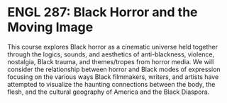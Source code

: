 # ENGL 287: Black Horror and the Moving Image

This course explores Black horror as a cinematic universe held together through the logics, sounds, and aesthetics of anti-blackness, violence, nostalgia, Black trauma, and themes/tropes from horror media. We will consider the relationship between horror and Black modes of expression focusing on the various ways Black filmmakers, writers, and artists have attempted to visualize the haunting connections between the body, the flesh, and the cultural geography of America and the Black Diaspora.